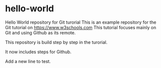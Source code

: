 # hello-world
Hello World repository for Git turorial
This is an example repository for the Git tutorial on https://www.w3schools.com
This tutorial focuses mainly on Git and using Github as its remote.

This repository is build step by step in the turorial.

It now includes steps for Github.

Add a new line to test.

